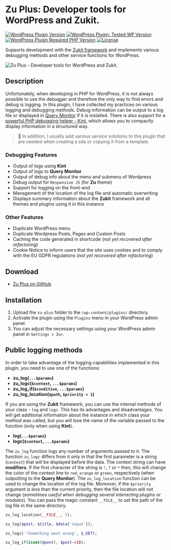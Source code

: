 # Zu Plus: Developer tools for WordPress and Zukit.

[![WordPress Plugin Version](https://img.shields.io/github/package-json/v/picasso/zu-plus?style=for-the-badge)](https://github.com/picasso/zu-plus)
[![WordPress Plugin: Tested WP Version](https://img.shields.io/github/package-json/testedWP/picasso/zu-plus?color=4ab866&label=wordpress%20tested&style=for-the-badge)](https://wordpress.org)
[![WordPress Plugin Required PHP Version](https://img.shields.io/github/package-json/requiresPHP/picasso/zu-plus?color=bc2a8d&label=php&style=for-the-badge)](https://www.php.net/)
[![License](https://img.shields.io/github/license/picasso/zu-plus?color=fcbf00&style=for-the-badge)](https://github.com/picasso/zu-plus/blob/master/LICENSE)

Supports development with the [Zukit framework](https://github.com/picasso/zukit) and implements various debugging methods and other service functions for WordPress.

![Zu Plus - Developer tools for WordPress and Zukit.](https://user-images.githubusercontent.com/399395/116901691-88e93e80-ac3a-11eb-90e5-d7cb538b84bc.png)


## Description

Unfortunately, when developing in PHP for WordPress, it is not always possible to use the debugger and therefore the only way to find errors and debug is logging. In this plugin, I have collected my practices on various logging and debugging methods. Debug information can be output to a log file or displayed in [Query Monitor](https://github.com/johnbillion/query-monitor) if it is installed. There is also support for a [powerful PHP debugging helper - Kint](https://kint-php.github.io/kint/), which allows you to compactly display information in a structured way.

> &#x1F383; In addition, I usually add various service solutions to this plugin that are needed when creating a site or copying it from a template.

### Debugging Features

* Output of logs using __Kint__
* Output of logs to __Query Monitor__
* Output of debug info about the menu and submenu of Wordpress
* Debug output for `Responsive JS` (for __Zu__ theme)
* Support for logging on the front-end
* Management of the location of the log file and automatic overwriting
* Displays summary information about the __Zukit__ framework and all themes and plugins using it in this instance

### Other Features

* Duplicate WordPress menu
* Duplicate Wordpress Posts, Pages and Custom Posts
* Caching the code generated in shortcode (*not yet recovered after refactoring*)
* Cookie Notice to inform users that the site uses cookies and to comply with the EU GDPR regulations (*not yet recovered after refactoring*)

## Download

+ [Zu Plus on GitHub](https://github.com/picasso/zu-plus/archive/refs/heads/master.zip)

## Installation

1. Upload the `zu-plus` folder to the `/wp-content/plugins/` directory.
2. Activate the plugin using the `Plugins` menu in your WordPress admin panel.
3. You can adjust the necessary settings using your WordPress admin panel in `Settings > Zu+`.

## Public logging methods

In order to take advantage of the logging capabilities implemented in this plugin, you need to use one of the functions:

+ __zu_log(`...$params`)__
+ __zu_logc(`$context`, `...$params`)__
+ __zu_log_if(`$condition`, `...$params`)__
+ __zu_log_location(`$path`, `$priority = 1`)__

If you are using the __Zukit__ framework, you can use the internal methods of your class - `log` and `logc`. This has its advantages and disadvantages. You will get additional information about the instance in which class your method was called, but you will lose the name of the variable passed to the function (only when using __Kint__).

+ __log(`...$params`)__
+ __logc(`$context`, `...$params`)__

The `zu_log` function logs any number of arguments passed to it. The function `zu_logc` differs from it only in that the first parameter is a string (`context`) that will be displayed before the data. The context string can have __modifiers__. If the first character of the string is `!`, `?` or `*` then, this will change the color of the context line to `red`, `orange` or `green`, respectively (when outputting to the __Query Monitor__).
The `zu_log_location` function can be used to change the location of the log file. Moreover, if the `$priority` argument is less than the current priority, then the file location will not change (*sometimes useful when debugging several interacting plugins or modules*). You can pass the magic constant `__FILE__` to set the path of the log file in the same directory.

```php
zu_log_location(__FILE__, 5);

zu_log($post, $title, $data['input']);

zu_logc('!Something went wrong', $_GET);

zu_log_if(isset($post), $post->ID);
```
